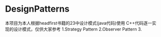 # DesignPatterns
本项目为本人根据headfirst书籍的23中设计模式(java代码)使用
C++代码逐一实现的设计模式，仅供大家参考
1.Strategy Pattern
2.Observer Pattern
3.
